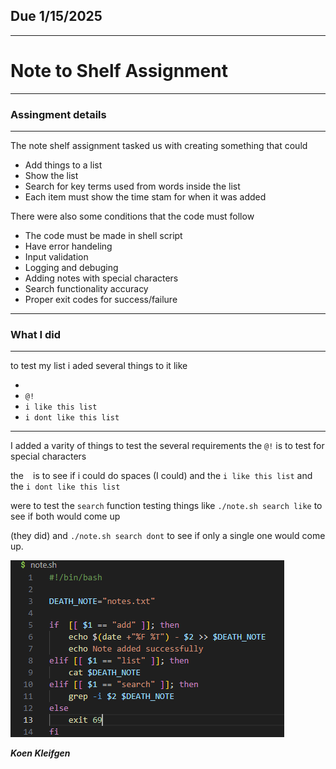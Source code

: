 ## Due 1/15/2025
---
# Note to Shelf Assignment
---
### Assingment details
---
The note shelf assignment tasked us with creating something that could 

- Add things to a list
- Show the list
- Search for key terms used from words inside the list
- Each item must show the time stam for when it was added

There were also some conditions that the code must follow

- The code must be made in shell script
- Have error handeling
- Input validation
- Logging and debuging
- Adding notes with special characters
- Search functionality accuracy
- Proper exit codes for success/failure
---
### What I did
---
to test my list i aded several things to it like 
- ` `
- `@!`
- `i like this list`
- `i dont like this list`
---
I added a varity of things to test the several requirements the `@!` is to test for special characters 

the ` ` is to see if i could do spaces (I could) and the `i like this list` and the `i dont like this list` 

were to test the `search` function testing things like `./note.sh search like` to see if both would come up 

(they did) and `./note.sh search dont` to see if only a single one would come up.

![alt text](image.png)

***Koen Kleifgen***